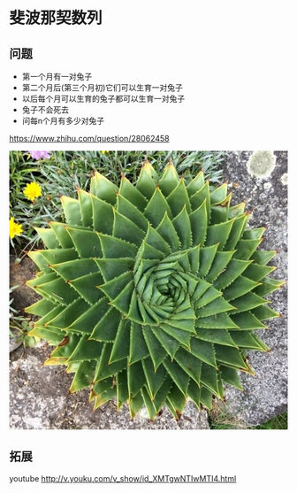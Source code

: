 # 斐波那契数列

## 问题

 - 第一个月有一对兔子
 - 第二个月后(第三个月初)它们可以生育一对兔子
 - 以后每个月可以生育的兔子都可以生育一对兔子
 - 兔子不会死去
 - 问每n个月有多少对兔子

https://www.zhihu.com/question/28062458

![1](./plant_fac.jpg)

## 拓展

youtube
http://v.youku.com/v_show/id_XMTgwNTIwMTI4.html
